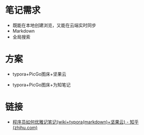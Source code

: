 # 笔记需求

* 既能在本地创建浏览，又能在云端实时同步
* Markdown
* 全局搜索

# 方案

* typora+PicGo图床+坚果云
  
* typora+PicGo图床+为知笔记
  



# 链接

* [程序员如何优雅记笔记(wiki+typora(markdown)+坚果云) - 知乎 (zhihu.com)](https://zhuanlan.zhihu.com/p/576960439)

